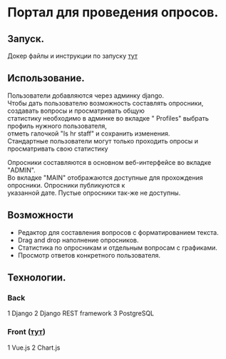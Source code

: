 # Портал для проведения опросов.

## Запуск.
Докер файлы и инструкции по запуску [тут](https://github.com/H4RP3R/hr_tech_docker)  

## Использование.
Пользователи добавляются через админку django.  
Чтобы дать пользователю возможность составлять опросники, создавать вопросы и просматривать общую  
статистику необходимо в админке во вкладке " Profiles" выбрать профиль нужного пользователя,  
отметь галочкой "Is hr staff" и сохранить изменения.  
Стандартные пользователи могут только проходить опросы и просматривать свою статистику  

Опросники составляются в основном веб-интерфейсе во вкладке "ADMIN".  
Во вкладке "MAIN" отображаются доступные для прохождения опросники. Опросники публикуются к  
указанной дате. Пустые опросники так-же не доступны.  

## Возможности
* Редактор для составления вопросов с форматированием текста.
* Drag and drop наполнение опросников.
* Статистика по опросникам и отдельным вопросам с графиками.
* Просмотр ответов конкретного пользователя.

## Технологии.

### Back
1 Django
2 Django REST framework
3 PostgreSQL

### Front ([тут](https://github.com/H4RP3R/hr_tech_front))
1 Vue.js
2 Chart.js

